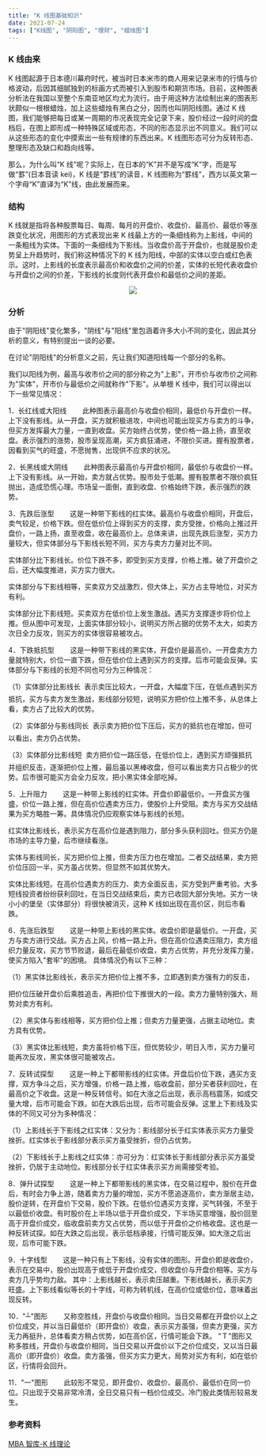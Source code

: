 ```yaml
---
title: "K 线图基础知识"
date: 2021-07-24
tags: ["K线图", "阴阳图", "理财", "蜡烛图"]
---
```


### K 线由来

K 线图起源于日本德川幕府时代，被当时日本米市的商人用来记录米市的行情与价格波动，后因其细腻独到的标画方式而被引入到股市和期货市场。目前，这种图表分析法在我国以至整个东南亚地区均尤为流行。由于用这种方法绘制出来的图表形状颇似一根根蜡烛，加上这些蜡烛有黑白之分，因而也叫阴阳线图。通过 K 线图，我们能够把每日或某一周期的市况表现完全记录下来，股价经过一段时间的盘档后，在图上即形成一种特殊区域或形态，不同的形态显示出不同意义。我们可以从这些形态的变化中摸索出一些有规律的东西出来。K 线图形态可分为反转形态、整理形态及缺口和趋向线等。

那么，为什么叫“K 线”呢？实际上，在日本的“K”并不是写成“K”字，而是写做“罫”(日本音读 kei)，K 线是“罫线”的读音，K 线图称为“罫线”，西方以英文第一个字母“K”直译为“K”线，由此发展而来。

### 结构

K 线就是指将各种股票每日、每周、每月的开盘价、收盘价、最高价、最低价等涨跌变化状况，用图形的方式表现出来 K 线最上方的一条细线称为上影线，中间的一条粗线为实体。下面的一条细线为下影线。当收盘价高于开盘价，也就是股价走势呈上升趋势时，我们称这种情况下的 K 线为阳线，中部的实体以空白或红色表示。这时，上影线的长度表示最高价和收盘价之间的价差，实体的长短代表收盘价与开盘价之间的价差，下影线的长度则代表开盘价和最低价之间的差距。

<div align="center"> <img src="/images/K线.png"/> </div>

### 分析

由于"阴阳线"变化繁多，"阴线"与"阳线"里包涵着许多大小不同的变化，因此其分析的意义，有特别提出一谈的必要。

在讨论"阴阳线"的分析意义之前，先让我们知道阳线每一个部分的名称。

我们以阳线为例，最高与收市价之间的部分称之为"上影"，开市价与收市价之间称为"实体"，开市价与最低价之间就称作"下影"。从单根 K 线中，我们可以得出以下一些常见情况：

1．长红线或大阳线
　　此种图表示最高价与收盘价相同，最低价与开盘价一样。上下没有影线。从一开盘，买方就积极进攻，中间也可能出现买方与卖方的斗争，但买方发挥最大力量，一直到收盘。买方始终占优势，使价格一路上扬，直至收盘。表示强烈的涨势，股市呈现高潮，买方疯狂涌进，不限价买进。握有股票者，因看到买气的旺盛，不愿抛售，出现供不应求的状况。

2．长黑线或大阴线
　　此种图表示最高价与开盘价相同，最低价与收盘价一样。上下没有影线。从一开始，卖方就占优势。股市处于低潮。握有股票者不限价疯狂抛出，造成恐慌心理。市场呈一面倒，直到收盘、价格始终下跌，表示强烈的跌势。

3．先跌后涨型
　　这是一种带下影线的红实体。最高价与收盘价相同，开盘后，卖气较足，价格下跌。但在低价位上得到买方的支撑，卖方受挫，价格向上推过开盘价，一路上扬，直至收盘，收在最高价上。总体来讲，出现先跌后涨型，买方力量较大，但实体部分与下影线长短不同，买方与卖方力量对比不同。

实体部分比下影线长。价位下跌不多，即受到买方支撑，价格上推。破了开盘价之后，还大幅度推进，买方实力很大。

实体部分与下影线相等，买卖双方交战激烈，但大体上，买方占主导地位，对买方有利。

实体部分比下影线短。买卖双方在低价位上发生激战。遇买方支撑逐步将价位上推。但从图中可发现，上面实体部分较小，说明买方所占据的优势不太大，如卖方次日全力反攻，则买方的实体很容易被攻占。

4．下跌抵抗型
　　这是一种带下影线的黑实体，开盘价是最高价。一开盘卖方力量就特别大，价位一直下跌，但在低价位上遇到买方的支撑。后市可能会反弹。实体部分与下影线的长短不同也可分为三种情况：

（1）实体部分比影线长  表示卖压比较大，一开盘，大幅度下压，在低点遇到买方抵抗，买方与卖方发生激战，影线部分较短，说明买方把价位上推不多，从总体上看，卖方占了比较大的优势。

（2）实体部分与影线同长  表示卖方把价位下压后，买方的抵抗也在增加，但可以看出，卖方仍占优势。

（3）实体部分比影线短  卖方把价位一路压低，在低价位上，遇到买方顽强抵抗并组织反击，逐渐把价位上推，最后虽以黑棒收盘，但可以看出卖方只占极少的优势。后市很可能买方会全力反攻，把小黑实体全部吃掉。

5．上升阻力
　　这是一种带上影线的红实体。开盘价即最低价。一开盘买方强盛，价位一路上推，但在高价位遇卖方压力，使股价上升受阻。卖方与买方交战结果为买方略胜一筹。具体情况仍应观察实体与影线的长短。

红实体比影线长，表示买方在高价位是遇到阻力，部分多头获利回吐。但买方仍是市场的主导力量，后市继续看涨。

实体与影线同长，买方把价位上推，但卖方压力也在增加。二者交战结果，卖方把价位压回一半，买方虽占优势。但显然不如其优势大。

实体比影线短。在高价位遇卖方的压力、卖方全面反击，买方受到严重考验。大多短线投资者纷纷获利回吐，在当日交战结束后，卖方已收回大部分失地。买方一块小小的堡垒（实体部分）将很快被消灭，这种 K 线如出现在高价区，则后市看跌。

6．先涨后跌型
　　这是一种带上影线的黑实体。收盘价即是最低价。一开盘，买方与卖方进行交战。买方占上风，价格一路上升。但在高价位遇卖压阻力，卖方组织力量反攻，买方节节败退，最后在最低价收盘，卖方占优势，并充分发挥力量，使买方陷入"套牢"的困境。 具体情况仍有以下三种：

（1）黑实体比影线长，表示买方把价位上推不多，立即遇到卖方强有力的反击，

把价位压破开盘价后乘胜追击，再把价位下推很大的一段。卖方力量特别强大，局势对卖方有利。

（2）黑实体与影线相等，买方把价位上推；但卖方力量更强，占据主动地位。卖方具有优势。

（3）黑实体比影线短，卖方虽将价格下压，但优势较少，明日入市，买方力量可能再次反攻，黑实体很可能被攻占。

7．反转试探型
　　这是一种上下都带影线的红实体。开盘后价位下跌，遇买方支撑，双方争斗之后，买方增强，价格一路上推，临收盘前，部分买者获利回吐，在最高价之下收盘。这是一种反转信号。如在大涨之后出现，表示高档震荡，如成交量大增，后市可能会下跌。如在大跌后出现，后市可能会反弹。这里上下影线及实体的不同又可分为多种情况：

（1）上影线长于下影线之红实体：又分为：影线部分长于红实体表示买方力量受挫折。红实体长于影线部分表示买方虽受挫折，但仍占优势。

（2）下影线长于上影线之红实体：亦可分为：红实体长于影线部分表示买方虽受挫折，仍居于主动地位。影线部分长于红实体表示买方尚需接受考验。

8．弹升试探型
　　这是一种上下都带影线的黑实体，在交易过程中，股价在开盘后，有时会力争上游，随着卖方力量的增加，买方不愿追逐高价，卖方渐居主动，股价逆转，在开盘价下交易，股价下跌。在低价位遇买方支撑，买气转强，不至于以最低价收盘。有时股价在上半场以低于开盘价成交，下半场买意增强，股价回至高于开盘价成交，临收盘前卖方又占优势，而以低于开盘价之价格收盘。这也是一种反转试探。如在大跌之后出现，表示低档承接，行情可能反弹。如大涨之后出现，后市可能下跌。

9．十字线型
　　这是一种只有上下影线，没有实体的图形。开盘价即是收盘价，表示在交易中，股价出现高于或低于开盘价成交，但收盘价与开盘价相等。买方与卖方几乎势均力敌。 其中：上影线越长，表示卖压越重。下影线越长，表示买方旺盛。上下影线看似等长的十字线，可称为转机线，在高价位或低价位，意味着出现反转。

10．"┴"图形
　　又称空胜线，开盘价与收盘价相同。当日交易都在开盘价以上之价位成交，并以当日最低价（即开盘价）收盘，表示买方虽强，但卖方更强，买方无力再挺升，总体看卖方稍占优势，如在高价区，行情可能会下跌。 "Ｔ"图形又称多胜线，开盘价与收盘价相同，当日交易以开盘价以下之价位成交，又以当日最高价（即开盘价）收盘。卖方虽强，但买方实力更大，局势对买方有利，如在低价区，行情将会回升。

11．"一"图形
　　此较形不常见，即开盘价、收盘价、最高价、最低价在同一价位。只出现于交易非常冷清，全日交易只有一档价位成交。冷门股此类情形较易发生。

### 参考资料

[MBA 智库-K 线理论](https://wiki.mbalib.com/wiki/K%E7%BA%BF%E7%90%86%E8%AE%BA)
